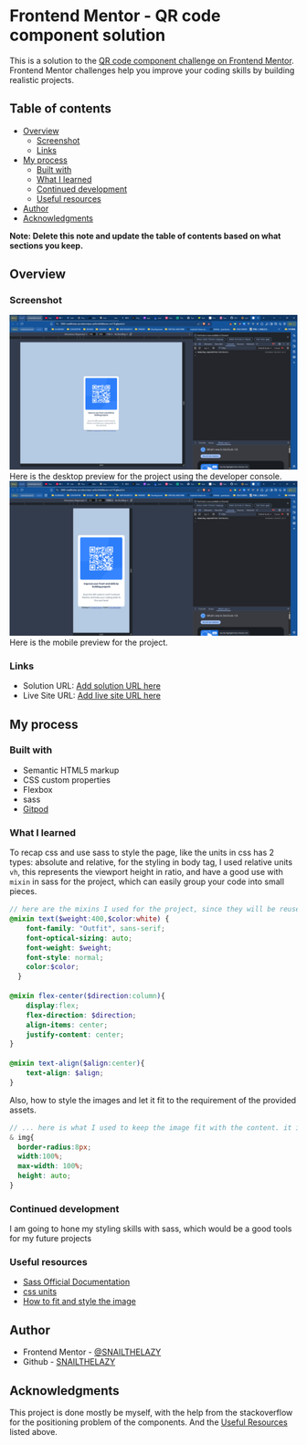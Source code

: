 # Frontend Mentor - QR code component solution

This is a solution to the [QR code component challenge on Frontend Mentor](https://www.frontendmentor.io/challenges/qr-code-component-iux_sIO_H). Frontend Mentor challenges help you improve your coding skills by building realistic projects. 

## Table of contents

- [Overview](#overview)
  - [Screenshot](#screenshot)
  - [Links](#links)
- [My process](#my-process)
  - [Built with](#built-with)
  - [What I learned](#what-i-learned)
  - [Continued development](#continued-development)
  - [Useful resources](#useful-resources)
- [Author](#author)
- [Acknowledgments](#acknowledgments)

**Note: Delete this note and update the table of contents based on what sections you keep.**

## Overview

### Screenshot
![Desktop Preview](./images/desktop-preview.png)
Here is the desktop preview for the project using the developer console.
![Mobile Preview](./images/mobile-preview.png)
Here is the mobile preview for the project.

### Links

- Solution URL: [Add solution URL here](https://your-solution-url.com)
- Live Site URL: [Add live site URL here](https://your-live-site-url.com)

## My process

### Built with

- Semantic HTML5 markup
- CSS custom properties
- Flexbox
- sass
- [Gitpod](https://gitpod.io)


### What I learned

To recap css and use sass to style the page, like the units in css has 2 types: absolute and relative, for the styling in body tag, I used relative units `vh`, this represents the viewport height in ratio, and have a good use with `mixin` in sass for the project, which can easily group your code into small pieces.

```scss
// here are the mixins I used for the project, since they will be reuse many-times for the project.
@mixin text($weight:400,$color:white) {
    font-family: "Outfit", sans-serif;
    font-optical-sizing: auto;
    font-weight: $weight;
    font-style: normal;
    color:$color;
  }
  
@mixin flex-center($direction:column){
    display:flex;
    flex-direction: $direction;
    align-items: center;
    justify-content: center;
}

@mixin text-align($align:center){
    text-align: $align;
}
```

Also, how to style the images and let it fit to the requirement of the provided assets.
```scss
// ... here is what I used to keep the image fit with the content. it is referred from the w3schools and have a little tweak about it.
& img{
  border-radius:8px;
  width:100%;
  max-width: 100%;
  height: auto;
}
```

### Continued development
I am going to hone my styling skills with sass, which would be a good tools for my future projects

### Useful resources

- [Sass Official Documentation](https://sass-lang.com/documentation/)
- [css units](https://www.w3schools.com/cssref/css_units.php)
- [How to fit and style the image](https://www.w3schools.com/css/css3_images.asp)

## Author
- Frontend Mentor - [@SNAILTHELAZY](https://www.frontendmentor.io/profile/SNAILTHELAZY)
- Github - [SNAILTHELAZY](https://github.com/SNAILTHELAZY)

## Acknowledgments

This project is done mostly be myself, with the help from the stackoverflow for the positioning problem of the components. And the [Useful Resources](#useful-resources) listed above.
